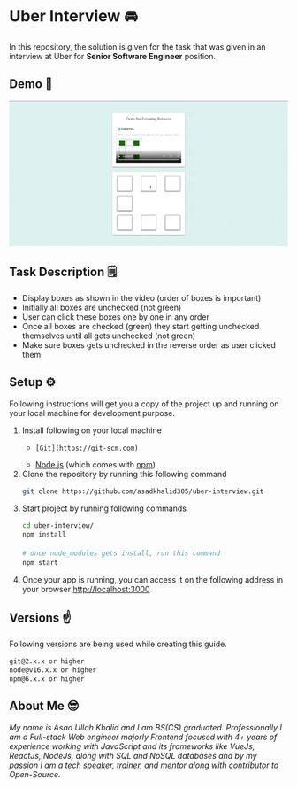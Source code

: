 # Uber Interview 🚘

In this repository, the solution is given for the task that was given in an interview at Uber for **Senior Software Engineer** position.

## Demo 📀

![app-demo](./src/assets/demo.gif)

## Task Description 🗒️

- Display boxes as shown in the video (order of boxes is important)
- Initially all boxes are unchecked (not green)
- User can click these boxes one by one in any order
- Once all boxes are checked (green) they start getting unchecked themselves until all gets unchecked (not green)
- Make sure boxes gets unchecked in the reverse order as user clicked them

## Setup ⚙️

Following instructions will get you a copy of the project up and running on your local machine for development purpose.

1.  Install following on your local machine
    -     [Git](https://git-scm.com)
    - [Node.js](https://nodejs.org/en/download/) (which comes with [npm](http://npmjs.com))
2.  Clone the repository by running this following command
    ```bash
    git clone https://github.com/asadkhalid305/uber-interview.git
    ```
3.  Start project by running following commands
    ```bash
    cd uber-interview/
    npm install

    # once node_modules gets install, run this command
    npm start
    ```
4.  Once your app is running, you can access it on the following address in your browser
    [http://localhost:3000](http://localhost:3000)

## Versions ☝️

Following versions are being used while creating this guide.

```
git@2.x.x or higher
node@v16.x.x or higher
npm@6.x.x or higher
```

## About Me 😎

_My name is Asad Ullah Khalid and I am BS(CS) graduated. Professionally I am a Full-stack Web engineer majorly Frontend focused with 4+ years of experience working with JavaScript and its frameworks like VueJs, ReactJs, NodeJs, along with SQL and NoSQL databases and by my passion I am a tech speaker, trainer, and mentor along with contributor to Open-Source._
